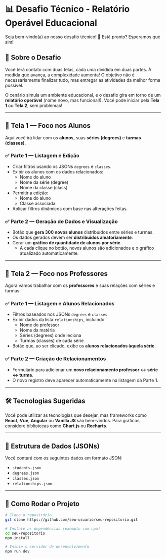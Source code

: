 # 📊 Desafio Técnico - Relatório Operável Educacional

Seja bem-vindo(a) ao nosso desafio técnico! 🎉 Está pronto? Esperamos que sim!

## 🧠 Sobre o Desafio

Você terá contato com duas telas, cada uma dividida em duas partes. À medida que avança, a complexidade aumenta! O objetivo não é necessariamente finalizar tudo, mas entregar as atividades da melhor forma possível.

O cenário simula um ambiente educacional, e o desafio gira em torno de um **relatório operável** (nome novo, mas funcional!). Você pode iniciar pela **Tela 1** ou **Tela 2**, sem problemas!

---

## 🧩 Tela 1 — Foco nos Alunos

Aqui você irá lidar com os **alunos**, suas **séries (degrees)** e **turmas (classes)**.

### ✅ Parte 1 — Listagem e Edição

- Criar filtros usando os JSONs `degrees` e `classes`.
- Exibir os alunos com os dados relacionados:
  - Nome do aluno
  - Nome da série (degree)
  - Nome da classe (class)
- Permitir a edição:
  - Nome do aluno
  - Classe associada
- Aplicar filtros dinâmicos com base nas alterações feitas.

### ✅ Parte 2 — Geração de Dados e Visualização

- Botão que **gera 300 novos alunos** distribuídos entre séries e turmas.
- Os dados gerados devem ser **distribuídos aleatoriamente**.
- Gerar um **gráfico de quantidade de alunos por série**.
  - A cada clique no botão, novos alunos são adicionados e o gráfico atualizado automaticamente.

---

## 🧩 Tela 2 — Foco nos Professores

Agora vamos trabalhar com os **professores** e suas relações com séries e turmas.

### ✅ Parte 1 — Listagem e Alunos Relacionados

- Filtros baseados nos JSONs `degrees` e `classes`.
- Exibir dados da lista `relationships`, incluindo:
  - Nome do professor
  - Nome da matéria
  - Séries (degrees) onde leciona
  - Turmas (classes) de cada série
- Botão que, ao ser clicado, exibe os **alunos relacionados àquela série**.

### ✅ Parte 2 — Criação de Relacionamentos

- Formulário para adicionar um **novo relacionamento professor ↔ série ↔ turma**.
- O novo registro deve aparecer automaticamente na listagem da Parte 1.

---

## 🛠 Tecnologias Sugeridas

Você pode utilizar as tecnologias que desejar, mas frameworks como **React**, **Vue**, **Angular** ou **Vanilla JS** são bem-vindos. Para gráficos, considere bibliotecas como **Chart.js** ou **Recharts**.

---

## 📁 Estrutura de Dados (JSONs)

Você contará com os seguintes dados em formato JSON:

- `students.json`
- `degrees.json`
- `classes.json`
- `relationships.json`

---

## 🚀 Como Rodar o Projeto

```bash
# Clone o repositório
git clone https://github.com/seu-usuario/seu-repositorio.git

# Instale as dependências (exemplo com npm)
cd seu-repositorio
npm install

# Inicie o servidor de desenvolvimento
npm run dev
